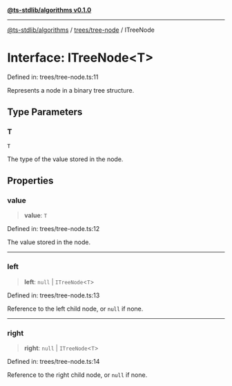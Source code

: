 [**@ts-stdlib/algorithms v0.1.0**](../../../README.md)

***

[@ts-stdlib/algorithms](../../../README.md) / [trees/tree-node](../README.md) / ITreeNode

# Interface: ITreeNode\<T\>

Defined in: trees/tree-node.ts:11

Represents a node in a binary tree structure.

## Type Parameters

### T

`T`

The type of the value stored in the node.

## Properties

### value

> **value**: `T`

Defined in: trees/tree-node.ts:12

The value stored in the node.

***

### left

> **left**: `null` \| `ITreeNode`\<`T`\>

Defined in: trees/tree-node.ts:13

Reference to the left child node, or `null` if none.

***

### right

> **right**: `null` \| `ITreeNode`\<`T`\>

Defined in: trees/tree-node.ts:14

Reference to the right child node, or `null` if none.

